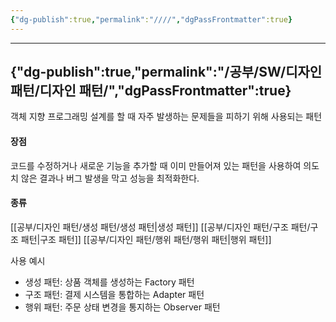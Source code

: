 ```yaml
---
{"dg-publish":true,"permalink":"////","dgPassFrontmatter":true}
---
```



---
{"dg-publish":true,"permalink":"/공부/SW/디자인 패턴/디자인 패턴/","dgPassFrontmatter":true}
---

객체 지향 프로그래밍 설계를 할 때 자주 발생하는 문제들을 피하기 위해 사용되는 패턴

#### 장점
코드를 수정하거나 새로운 기능을 추가할 때 이미 만들어져 있는 패턴을 사용하여 의도치 않은 결과나 버그 발생을 막고 성능을 최적화한다.

#### 종류
[[공부/디자인 패턴/생성 패턴/생성 패턴\|생성 패턴]]
[[공부/디자인 패턴/구조 패턴/구조 패턴\|구조 패턴]]
[[공부/디자인 패턴/행위 패턴/행위 패턴\|행위 패턴]]

사용 예시

- 생성 패턴: 상품 객체를 생성하는 Factory 패턴
- 구조 패턴: 결제 시스템을 통합하는 Adapter 패턴
- 행위 패턴: 주문 상태 변경을 통지하는 Observer 패턴